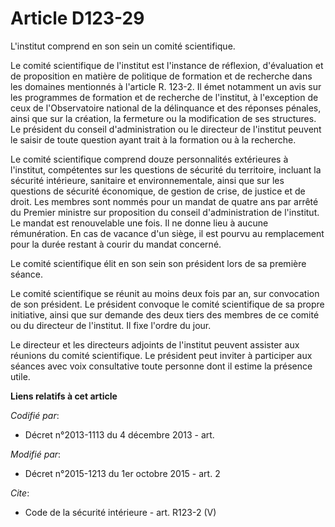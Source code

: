 # Article D123-29

L'institut comprend en son sein un comité scientifique. 

Le comité scientifique de l'institut est l'instance de réflexion, d'évaluation et de proposition en matière de politique de
formation et de recherche dans les domaines mentionnés à l'article R. 123-2. Il émet notamment un avis sur les programmes de
formation et de recherche de l'institut, à l'exception de ceux de l'Observatoire national de la délinquance et des réponses
pénales, ainsi que sur la création, la fermeture ou la modification de ses structures. Le président du conseil
d'administration ou le directeur de l'institut peuvent le saisir de toute question ayant trait à la formation ou à la
recherche. 

Le comité scientifique comprend douze personnalités extérieures à l'institut, compétentes sur les questions de sécurité du
territoire, incluant la sécurité intérieure, sanitaire et environnementale, ainsi que sur les questions de sécurité
économique, de gestion de crise, de justice et de droit. Les membres sont nommés pour un mandat de quatre ans par arrêté du
Premier ministre sur proposition du conseil d'administration de l'institut. Le mandat est renouvelable une fois. Il ne donne
lieu à aucune rémunération. En cas de vacance d'un siège, il est pourvu au remplacement pour la durée restant à courir du
mandat concerné. 

Le comité scientifique élit en son sein son président lors de sa première séance. 

Le comité scientifique se réunit au moins deux fois par an, sur convocation de son président. Le président convoque le comité
scientifique de sa propre initiative, ainsi que sur demande des deux tiers des membres de ce comité ou du directeur de
l'institut. Il fixe l'ordre du jour. 

Le directeur et les directeurs adjoints de l'institut peuvent assister aux réunions du comité scientifique. Le président peut
inviter à participer aux séances avec voix consultative toute personne dont il estime la présence utile.

**Liens relatifs à cet article**

_Codifié par_:

  - Décret n°2013-1113 du 4 décembre 2013 - art.

_Modifié par_:

  - Décret n°2015-1213 du 1er octobre 2015 - art. 2

_Cite_:

  - Code de la sécurité intérieure - art. R123-2 (V)
